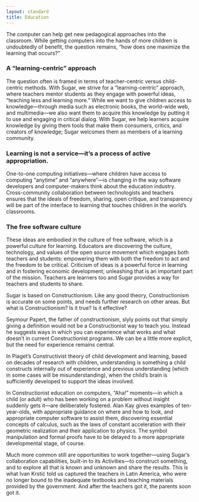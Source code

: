 ```yaml
---
layout: standard
title: Education
---
```

The computer can help get new pedagogical approaches into the classroom. While getting computers into the hands of more children is undoubtedly of benefit, the question remains, “how does one maximize the learning that occurs?”

### A “learning-centric” approach
The question often is framed in terms of teacher-centric versus child-centric methods. With Sugar, we strive for a “learning-centric” approach, where teachers mentor students as they engage with powerful ideas, “teaching less and learning more.” While we want to give children access to knowledge—through media such as electronic books, the world-wide web, and multimedia—we also want them to acquire this knowledge by putting it to use and engaging in critical dialog. With Sugar, we help learners acquire knowledge by giving them tools that make them consumers, critics, and creators of knowledge; Sugar welcomes them as members of a learning community.

### Learning is not a service—it’s a process of active appropriation.
One-to-one computing initiatives—where children have access to computing “anytime” and “anywhere”—is changing in the way software developers and computer-makers think about the education industry. Cross-community collaboration between technologists and teachers ensures that the ideals of freedom, sharing, open critique, and transparency will be part of the interface to learning that touches children in the world’s classrooms.

### The free software culture
These ideas are embodied in the culture of free software, which is a powerful culture for learning. Educators are discovering the culture, technology, and values of the open source movement which engages both teachers and students: empowering them with both the freedom to act and the freedom to be critical. Criticism of ideas is a powerful force in learning and in fostering economic development; unleashing that is an important part of the mission. Teachers are learners too and Sugar provides a way for teachers and students to share.

Sugar is based on Constructionism. Like any good theory, Constructionism is accurate on some points, and needs further research on other areas. But what is Constructionism? Is it true? Is it effective?

Seymour Papert, the father of constructionism, slyly points out that simply giving a definition would not be a Constructionist way to teach you. Instead he suggests ways in which you can experience what works and what doesn’t in current Constructionist programs. We can be a little more explicit, but the need for experience remains central.

In Piaget’s Constructivist theory of child development and learning, based on decades of research with children, understanding is something a child constructs internally out of experience and previous understanding (which in some cases will be misunderstanding), when the child’s brain is sufficiently developed to support the ideas involved.

In Constructionist education on computers, “Aha!” moments—in which a child (or adult) who has been working on a problem without insight suddenly gets it—are deliberately fostered. Alan Kay gives examples of ten-year-olds, with appropriate guidance on where and how to look, and appropriate computer software to assist them, discovering essential concepts of calculus, such as the laws of constant acceleration with their geometric realization and their application to physics. The symbol manipulation and formal proofs have to be delayed to a more appropriate developmental stage, of course.

Much more common still are opportunities to work together—using Sugar’s collaboration capabilities, built-in to its Activities—to construct something, and to explore all that is known and unknown and share the results. This is what Ivan Krstić told us captured the teachers in Latin America, who were no longer bound to the inadequate textbooks and teaching materials provided by the government. And after the teachers got it, the parents soon got it.
